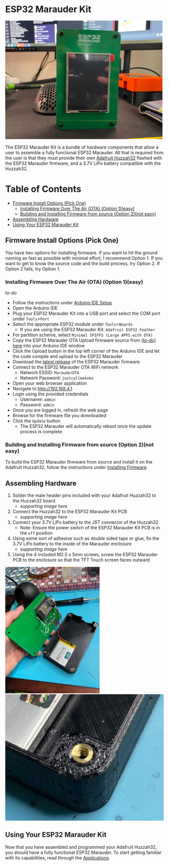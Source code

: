 # ESP32 Marauder Kit
<p align="left">
  <img alt="ESP32 WROOM-32U" src="https://github.com/justcallmekoko/ESP32Marauder/blob/master/pictures/IMG_3491%20-%20Copy.jpg?raw=true" width="500">
</p>

The ESP32 Marauder Kit is a bundle of hardware components that allow a user to assemble a fully functional ESP32 Marauder. All that is required from the user is that they must provide their own [Adafruit Huzzah32](https://www.adafruit.com/product/3405) flashed with the ESP32 Marauder firmware, and a 3.7V LiPo battery compatible with the Huzzah32. 

# Table of Contents
- [Firmware Install Options (Pick One)](#firmware-install-options-pick-one)
  - [Installing Firmware Over The Air (OTA) (Option 1)(easy)](#installing-firmware-over-the-air-ota-option-1easy)
  - [Building and Installing Firmware from source (Option 2)(not easy)](#building-and-installing-firmware-from-source-option-2not-easy)
- [Assembling Hardware](#assembling-hardware)
- [Using Your ESP32 Marauder Kit](#using-your-esp32-marauder-kit)

## Firmware Install Options (Pick One)
You have two options for installing firmware. If you want to hit the ground running as fast as possible with minimal effort, I recommend Option 1. If you want to get to know the source code and the build process, try Option 2. If Option 2 fails, try Option 1.

### Installing Firmware Over The Air (OTA) (Option 1)(easy)
*to-do*
- Follow the instructions under [Arduino IDE Setup](arduino-ide-setup)
- Open the Arduino IDE
- Plug your ESP32 Marauder Kit into a USB port and select the COM port under `Tools`>`Port`
- Select the appropriate ESP32 module under `Tools`>`Boards`
    - If you are using the ESP32 Marauder Kit: `Adafruit ESP32 Feather`
- For partition scheme, select `Minimal SPIFFS (Large APPS with OTA)`
- Copy the ESP32 Marauder OTA Upload firmware source from *[(to-do)](https://github.com/justcallmekoko/ESP32Marauder/issues/88)* [here](esp32-marauder-kit) into your Arduino IDE window
- Click the Upload button in the top left corner of the Arduino IDE and let the code compile and upload to the ESP32 Marauder
- Download the [latest release](https://github.com/justcallmekoko/ESP32Marauder/releases/latest) of the ESP32 Marauder firmware
- Connect to the ESP32 Marauder OTA WiFi network
    - Network ESSID: `MarauderOTA`
    - Network Password: `justcallmekoko`
- Open your web browser application
- Navigate to http://192.168.4.1
- Login using the provided credentials
    - Username: `admin`
    - Password: `admin`
- Once you are logged in, refresh the web page
- Browse for the firmware file you downloaded
- Click the `Update` button
    - The ESP32 Marauder will automatically reboot once the update process is complete

### Building and Installing Firmware from source (Option 2)(not easy)
To build the ESP32 Marauder firmware from source and install it on the Adafruit Huzzah32, follow the instructions under [Installing Firmware](installing-firmware).

## Assembling Hardware
1. Solder the male header pins included with your Adafruit Huzzah32 to the Huzzah32 board
    - *supporting image here*
2. Connect the Huzzah32 to the ESP32 Marauder Kit PCB
    - *supporting image here*
3. Connect your 3.7V LiPo battery to the JST connector of the Huzzah32
    - Note: Ensure the power switch of the ESP32 Marauder Kit PCB is in the `off` position
4. Using some sort of adhesive such as double sided tape or glue, fix the 3.7V LiPo battery to the inside of the Marauder enclosure
    - *supporting image here*
5. Using the 4 included M2.5 x 5mm screws, screw the ESP32 Marauder PCB to the enclosure so that the TFT Touch screen faces outward
<p align="left">
  <img alt="ESP32 WROOM-32U" src="https://github.com/justcallmekoko/ESP32Marauder/blob/master/pictures/IMG_3484%20-%20Copy.jpg?raw=true" height="400">
  <img alt="ESP32 WROOM-32U" src="https://github.com/justcallmekoko/ESP32Marauder/blob/master/pictures/IMG_3485%20-%20Copy.jpg?raw=true" height="400">
</p>

## Using Your ESP32 Marauder Kit
Now that you have assembled and programmed your Adafruit Huzzah32, you should have a fully functional ESP32 Marauder. To start getting familiar with its capabilities, read through the [Applications](applications).